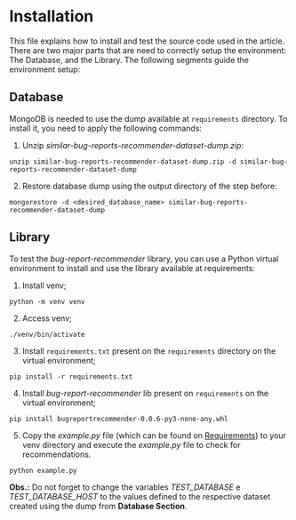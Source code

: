 # Installation
This file explains how to install and test the source code used in the article. There are two major parts that are need to correctly setup the environment: The Database, and the Library. The following segments guide the environment setup:

## Database

MongoDB is needed to use the dump available at `requirements` directory. To install it, you need to apply the following commands:

1. Unzip *similar-bug-reports-recommender-dataset-dump.zip*:
```
unzip similar-bug-reports-recommender-dataset-dump.zip -d similar-bug-reports-recommender-dataset-dump
```
2. Restore database dump using the output directory of the step before:
```
mongorestore -d <desired_database_name> similar-bug-reports-recommender-dataset-dump
```

## Library

To test the *bug-report-recommender* library, you can use a Python virtual environment to install and use the library available at requirements:

1. Install venv;
```
python -m venv venv
```
2. Access venv;
```
./venv/bin/activate
```
3. Install `requirements.txt` present on the `requirements` directory on the virtual environment;
```
pip install -r requirements.txt
```
4. Install *bug-report-recommender* lib present on `requirements` on the virtual environment;
```
pip install bugreportrecommender-0.0.6-py3-none-any.whl
```
5. Copy the _example.py_ file (which can be found on [Requirements](https://github.com/guimcarneiro/similar-bug-reports-recommender/tree/main/requirements)) to your venv directory and execute the _example.py_ file to check for recommendations.
```
python example.py
```

**Obs.:** Do not forget to change the variables *TEST_DATABASE* e *TEST_DATABASE_HOST* to the values defined to the respective dataset created using the dump from **Database Section**.
